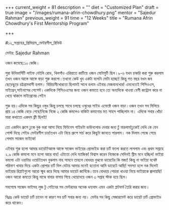 +++
current_weight = 81
description = ""
diet = "Customized Plan"
draft = true
image = "/images/rumana-afrin-chowdhury.png"
mentor = "Sajedur Rahman"
previous_weight = 91
time = "12 Weeks"
title = "Rumana Afrin Chowdhury's First Mentorship Program"

+++

\#১২_সপ্তাহের_প্রিমিয়াম_মেন্টরশীপ_রিভিউ

মেন্টর: Sajedur Rahman

ওজন কমেছে:১০ কেজি।

পুরা উনিভার্সিটি লাইফ বেইলি রোড, খিলগাঁও এরিয়াতে কাটিয়ে ওজন মোটামুটি ছিল।৯-৬ যখন চাকরি করা শুরু করলাম তখন ওজন আস্তে আস্তে বাড়া শুরু করলো।তখনো কেউ খুব একটা বলেনি মোটা হচ্ছো! কিন্তু গত বছর যখন জব ছেড়েছুড়ে চট্টগ্রামবাসী হলাম। বিরিয়ানীখোরতো ছিলামই সাথে হলাম এইবার মেজবানখোর! এমনেতেই পিসিওএস, মাইগ্রেন,সাইনাসের পেশেন্ট।একদিকে পিসিওএসের জন্য ওজন কমাতে হবে তো অন্যদিকে খাওয়া বেশী কন্ট্রোল করে না খেয়ে থাকলে মাইগ্রেনের পেইন

শুরু হয়।এদিকে সব কিছুর ওষুধ কিন্তু চলছে সাথে চলছে ওষুধের সাইড এফেক্টে ওজন বাড়া।ওজন তখন সব মিলিয়ে প্রায় ১৪ কেজি বেড়ে গেছে!নিজে নিজে ২ কেজি কমলেও বাকিটা কমানোর মত সাহস পাচ্ছিলাম না। এদিকে সবার খোঁচা মারা কথাতো একদম ফ্রী ছিলই!

তো একদিন গ্রুপে ঢুকে বুক ভরা আসা নিয়ে ফিটনেস গাইডটা ডাউনলোড দেবার জন্য ঢুঁ মারলাম!ঢুকেই দেখি কে যেন পোস্ট দিছে পেইড মেন্টরশীপ চায়!তখন এটা নিয়ে গ্রুপে সার্চ করে কিছুটা জানতে পারলাম। নক দিলাম পেজে পেয়ে গেলাম সাজেদ ভাইকে!

এইবার শুরু হলো আমার ডায়েট!আস্তে আস্তে সাজেদ ভাইয়ের প্রোভাইড করা চার্ট ফলো করতে লাগলাম এবং প্রথম সপ্তাহে ২.৯ কেজি কমলো মনে হলো আরে বাহ! এটাতো দেখি ম্যাজিক! বিশ্বাস করেন নিজেকে সেদিনই স্লীম মনে হচ্ছিল! ভাইয়া বললো এটা ওয়াটার ওয়েট!তখন বুঝলাম নাহ সামনে তাহলে বোধহয় বুঝবো ডায়েটের কি মজা! কিন্তু না ভাইয়া যথেষ্ট পরিমাণ খাবার দিয়ে একটা প্রোপার চার্ট দিল যেটায় আমার মনেই হতোনা আমি ডায়েটে আছি! সমস্যা হলে নক দিলেই ভাইয়ার রিপ্লাইগুলো আরো স্মুথ করে দিছে আমার ডায়েট জার্নিকে।তবে বোধহয় পেয়ারা খাওয়া নিয়ে ভাইয়াকে জ্বালায়ছি! ওজন আরো কমতো কিন্তু মাঝে বাবার বাসায় গিয়ে খেয়েদেয়ে ওজন ৩ সপ্তাহ স্টাক হয়ে ছিল।

সবশেষে সাজেদ ভাইসহ লুজ টু গেইনের সব মেন্টরদের অনেক ধন্যবাদ এমন একটা প্লাটফর্ম তৈরি করার জন্য।

বিঃদ্রঃ কেউ ডায়েট চার্ট চাবেন না কারণ সব চার্ট সবার জন্য নয়। মেন্টর সব কিছু মেজারমেন্ট করে ডায়েট চার্ট প্রোভাইড করে থাকেন।
